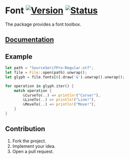 # Font [![Version][version-img]][version-url] [![Status][status-img]][status-url]

The package provides a font toolbox.

## [Documentation][doc]

## Example

```rust
let path = "SourceSerifPro-Regular.otf";
let file = File::open(path).unwrap();
let glyph = file.fonts[0].draw('&').unwrap().unwrap();

for operation in glyph.iter() {
    match operation {
        &CurveTo(..) => println!("Curve!"),
        &LineTo(..) => println!("Line!"),
        &MoveTo(..) => println!("Move!"),
    }
}
```

## Contribution

1. Fork the project.
2. Implement your idea.
3. Open a pull request.

[version-img]: https://img.shields.io/crates/v/font.svg
[version-url]: https://crates.io/crates/font
[status-img]: https://travis-ci.org/bodoni/font.svg?branch=master
[status-url]: https://travis-ci.org/bodoni/font
[doc]: https://bodoni.github.io/font
